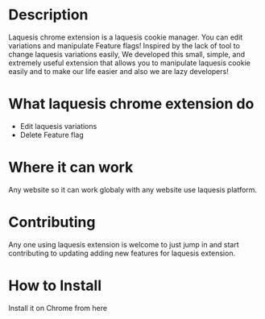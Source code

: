 # Description

Laquesis chrome extension is a laquesis cookie manager. You can edit variations and manipulate Feature flags! Inspired by the lack of tool to change laquesis variations easily, We developed this small, simple, and extremely useful extension that allows you to manipulate laquesis cookie easily and to make our life easier and also we are lazy developers!

# What laquesis chrome extension do
- Edit laquesis variations
- Delete Feature flag

# Where it can work 
Any website so it can work globaly with any website use laquesis platform.

# Contributing
Any one using laquesis extension is welcome to just jump in and start contributing to updating adding new features for laquesis extension.


# How to Install
Install it on Chrome from here
